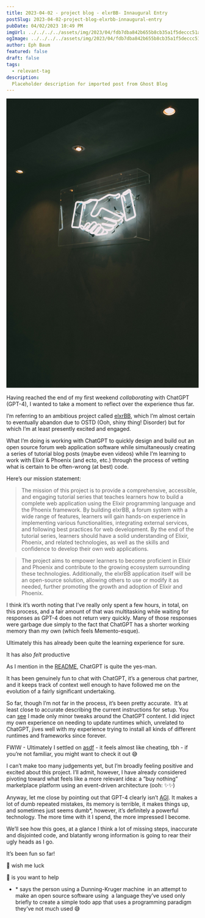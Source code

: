 ```yaml
---
title: 2023-04-02 - project blog - elxrBB- Innaugural Entry
postSlug: 2023-04-02-project-blog-elxrbb-innaugural-entry
pubDate: 04/02/2023 10:49 PM
imgUrl: ../../../../assets/img/2023/04/fdb7dba842b655b8cb35a1f5deccc51a3d2f3db7.jpeg
ogImage: ../../../../assets/img/2023/04/fdb7dba842b655b8cb35a1f5deccc51a3d2f3db7.jpeg
author: Eph Baum
featured: false
draft: false
tags:
  - relevant-tag
description:
  Placeholder description for imported post from Ghost Blog
---
```


![Featured Image](../../../../assets/img/2023/04/fdb7dba842b655b8cb35a1f5deccc51a3d2f3db7.jpeg)

Having reached the end of my first weekend _collaborating_ with ChatGPT (GPT-4), I wanted to take a moment to reflect over the experience thus far.

I’m referring to an ambitious project called [elxrBB](https://github.com/ephbaum/elxrBB-tutorial), which I’m almost certain to eventually abandon due to OSTD (Ooh, shiny thing! Disorder) but for which I’m at least presently excited and engaged.

What I’m doing is working with ChatGPT to quickly design and build out an open source forum web application software while simultaneously creating a series of tutorial blog posts (maybe even videos) while I’m learning to work with Elixir & Phoenix (and ecto, etc.) through the process of vetting what is certain to be often-wrong (at best) code.

Here’s our mission statement:

> The mission of this project is to provide a comprehensive, accessible, and engaging tutorial series that teaches learners how to build a complete web application using the Elixir programming language and the Phoenix framework. By building elxrBB, a forum system with a wide range of features, learners will gain hands-on experience in implementing various functionalities, integrating external services, and following best practices for web development. By the end of the tutorial series, learners should have a solid understanding of Elixir, Phoenix, and related technologies, as well as the skills and confidence to develop their own web applications.

> The project aims to empower learners to become proficient in Elixir and Phoenix and contribute to the growing ecosystem surrounding these technologies. Additionally, the elxrBB application itself will be an open-source solution, allowing others to use or modify it as needed, further promoting the growth and adoption of Elixir and Phoenix.

I think it’s worth noting that I’ve really only spent a few hours, in total, on this process, and a fair amount of that was multitasking while waiting for responses as GPT-4 does not return very quickly. Many of those responses were garbage due simply to the fact that ChatGPT has a shorter working memory than my own (which feels Memento-esque).

Ultimately this has already been quite the learning experience for sure.

It has also _felt_ productive

As I mention in the [README](https://github.com/ephbaum/elxrBB-tutorial/blob/main/README.md), ChatGPT is quite the yes-man.

It has been genuinely fun to chat with ChatGPT, it’s a generous chat partner, and it keeps track of context well enough to have followed me on the evolution of a fairly significant undertaking.

So far, though I’m not far in the process, it’s been pretty accurate.  It’s at least close to accurate describing the current instructions for setup. You can [see](https://github.com/ephbaum/elxrBB-tutorial/commit/5ec645ba8a9b1fb12048854fd0669721e3a5ac58) I made only minor tweaks around the ChatGPT content. I did inject my own experience on needing to update runtimes which, unrelated to ChatGPT, jives well with my experience trying to install all kinds of different runtimes and frameworks since forever.

FWIW - Ultimately I settled on [asdf](https://asdf-vm.com/) - it feels almost like cheating, tbh - if you’re not familiar, you might want to check it out 😅

I can’t make too many judgements yet, but I’m broadly feeling positive and excited about this project. I’ll admit, however, I have already considered pivoting toward what feels like a more relevant idea: a “buy nothing” marketplace platform using an event-driven architecture (ooh: ✨✨)

Anyway, let me close by pointing out that GPT-4 clearly isn’t [AGI](https://en.m.wikipedia.org/wiki/Artificial_general_intelligence). It makes a lot of dumb repeated mistakes, its memory is terrible, it makes things up, and sometimes just seems dumb\*, however, it’s definitely a powerful technology. The more time with it I spend, the more impressed I become.

We’ll see how this goes, at a glance I think a lot of missing steps, inaccurate and disjointed code, and blatantly wrong information is going to rear their ugly heads as I go.

It’s been fun so far!

🤞 wish me luck

🤙 is you want to help

*   \* says the person using a Dunning-Kruger machine  in an attempt to make an open source software using  a language they’ve used only briefly to create a simple todo app that uses a programming paradigm they’ve not much used 😅
